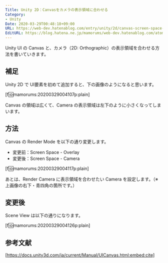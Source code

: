 ```yaml
---
Title: Unity 2D：Canvasをカメラの表示領域に合わせる
Category:
- Unity
Date: 2020-03-29T00:48:18+09:00
URL: https://web-dev.hatenablog.com/entry/unity/2d/canvas-screen-space-camera
EditURL: https://blog.hatena.ne.jp/mamorums/web-dev.hatenablog.com/atom/entry/26006613541826509
---
```


Unity UI の Canvas と、カメラ（2D: Orthographic）の表示領域を合わせる方法を書いていきます。


## 補足
Unity 2D で UI要素を初めて追加すると、下の画像のようになると思います。

[f:id:mamorums:20200329004107p:plain]

Canvas の領域は広くて、Camera の表示領域は左下のように小さくなってしまいます。


## 方法
Canvas の Render Mode を以下の通り変更します。

- 変更前：Screen Space - Overlay
- 変更後：Screen Space - Camera

[f:id:mamorums:20200329004117p:plain]

あとは、Render Camera に表示領域を合わせたい Camera を設定します。（※ 上画像の右下・青四角の箇所です。）


## 変更後
Scene View は以下の通りになります。

[f:id:mamorums:20200329004126p:plain]


## 参考文献
[https://docs.unity3d.com/ja/current/Manual/UICanvas.html:embed:cite]


